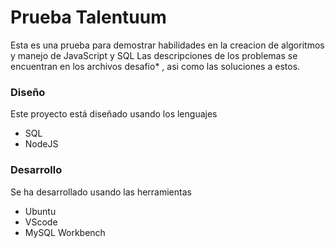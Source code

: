 # Prueba Talentuum

Esta es una prueba para demostrar habilidades en la creacion de algoritmos y manejo de JavaScript y SQL
Las descripciones de los problemas se encuentran en los archivos desafio* , asi como las soluciones a estos.

### Diseño
Este proyecto está diseñado usando los lenguajes
- SQL
- NodeJS

### Desarrollo
Se ha desarrollado usando las herramientas

- Ubuntu
- VScode
- MySQL Workbench
